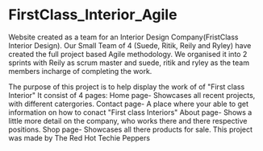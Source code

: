 # FirstClass_Interior_Agile
Website created as a team for an Interior Design Company(FristClass Interior Design). Our Small Team of 4 (Suede, Ritik, Reily and Ryley) have created the full project based Agile methodology. We organised it into 2 sprints with Reily as scrum master and suede, ritik and ryley as the team members incharge of completing the work.

The purpose of this project is to help display the work of of "First class Interior" It consist of 4 pages: Home page- Showcases all recent projects, with different catergories. Contact page- A place where your able to get information on how to conact "First class Interiors" About page- Shows a little more detail on the company, who works there and there respective positions. Shop page- Showcases all there products for sale. This project was made by The Red Hot Techie Peppers
